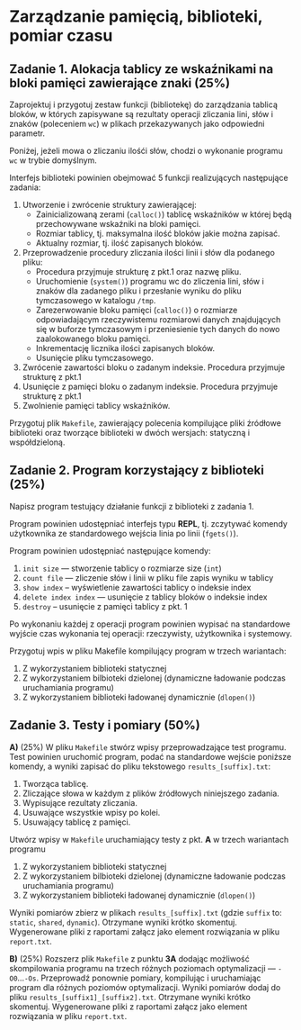 # Zarządzanie pamięcią, biblioteki, pomiar czasu 

## Zadanie 1. Alokacja tablicy ze wskaźnikami na bloki pamięci zawierające znaki (25%)

Zaprojektuj i przygotuj zestaw funkcji (bibliotekę) do zarządzania tablicą bloków, w których zapisywane są rezultaty operacji zliczania lini, słów i znaków (poleceniem `wc`) w plikach przekazywanych jako odpowiedni parametr.

Poniżej, jeżeli mowa o zliczaniu ilośći słów, chodzi o wykonanie programu `wc` w trybie domyślnym.

Interfejs biblioteki powinien obejmować 5 funkcji realizujących następujące zadania:

1. Utworzenie i zwrócenie struktury zawierającej: 
    - Zainicializowaną zerami (`calloc()`) tablicę wskaźników w której będą przechowywane wskaźniki na bloki pamięci.
    - Rozmiar tablicy, tj. maksymalna ilość bloków jakie można zapisać.
    - Aktualny rozmiar, tj. ilość zapisanych bloków.
2. Przeprowadzenie procedury zliczania ilości linii i słów dla podanego pliku:
    - Procedura przyjmuje strukturę z pkt.1 oraz nazwę pliku.
    - Uruchomienie (`system()`) programu wc do zliczenia lini, słów i znaków dla zadanego pliku i przesłanie wyniku do pliku tymczasowego w katalogu `/tmp`. 
    - Zarezerwowanie bloku pamięci (`calloc()`) o rozmiarze odpowiadającym rzeczywistemu rozmiarowi danych znajdujących się w buforze tymczasowym i przeniesienie tych danych do nowo zaalokowanego bloku pamięci.
    - Inkrementację licznika ilości zapisanych bloków.
    - Usunięcie pliku tymczasowego.
3. Zwrócenie zawartości bloku o zadanym indeksie. Procedura przyjmuje strukturę z pkt.1
4. Usunięcie z pamięci bloku o zadanym indeksie. Procedura przyjmuje strukturę z pkt.1
5. Zwolnienie pamięci tablicy wskaźników.


Przygotuj plik `Makefile`, zawierający polecenia kompilujące pliki źródłowe biblioteki oraz tworzące biblioteki w dwóch wersjach: statyczną i współdzieloną.


## Zadanie 2. Program korzystający z biblioteki (25%)

Napisz program testujący działanie funkcji z biblioteki z zadania 1.

Program powinien udostępniać interfejs typu __REPL__, tj. zczytywać komendy użytkownika ze standardowego wejścia linia po linii (`fgets()`).

Program powinien udostępniać następujące komendy:

1. `init size` — stworzenie tablicy o rozmiarze size (`int`)
2. `count file` — zliczenie słów i linii w pliku file zapis wyniku w tablicy
3. `show index` – wyświetlenie zawartości tablicy o indeksie index 
4. `delete index index` — usunięcie z tablicy bloków o indeksie index
5. `destroy` – usunięcie z pamięci tablicy z pkt. 1

Po wykonaniu każdej z operacji program powinien wypisać na standardowe wyjście czas wykonania tej operacji: rzeczywisty, użytkownika i systemowy.

Przygotuj wpis w pliku Makefile kompilujący program w trzech wariantach:

1. Z wykorzystaniem biblioteki statycznej
2. Z wykorzystaniem bilbioteki dzielonej (dynamiczne ładowanie podczas uruchamiania programu)
3. Z wykorzystaniem biblioteki ładowanej dynamicznie (`dlopen()`)


## Zadanie 3. Testy i pomiary (50%)

__A)__ (25%) W pliku `Makefile` stwórz wpisy przeprowadzające test programu. Test powinien uruchomić program, podać na standardowe wejście poniższe komendy, a wyniki zapisać do pliku tekstowego `results_[suffix].txt`:

1. Tworząca tablicę.
2. Zliczające słowa w każdym z plików źródłowych niniejszego zadania.
3. Wypisujące rezultaty zliczania.
4. Usuwające wszystkie wpisy po kolei.
5. Usuwający tablicę z pamięci.

Utwórz wpisy w `Makefile` uruchamiający testy z pkt. __A__ w trzech wariantach programu

1. Z wykorzystaniem biblioteki statycznej
2. Z wykorzystaniem bilbioteki dzielonej (dynamiczne ładowanie podczas uruchamiania programu)
3. Z wykorzystaniem biblioteki ładowanej dynamicznie (`dlopen()`)

Wyniki pomiarów zbierz w plikach `results_[suffix].txt` (gdzie `suffix` to: `static`, `shared`, `dynamic`).
Otrzymane wyniki krótko skomentuj. Wygenerowane pliki z raportami załącz jako element rozwiązania w pliku `report.txt`.

__B)__ (25%) Rozszerz plik `Makefile` z punktu __3A__ dodając możliwość skompilowania programu na trzech różnych poziomach optymalizacji — `-O0`…`-Os`. Przeprowadź ponownie pomiary, kompilując i uruchamiając program dla różnych poziomów optymalizacji. Wyniki pomiarów dodaj do pliku `results_[suffix1]_[suffix2].txt`.
Otrzymane wyniki krótko skomentuj. Wygenerowane pliki z raportami załącz jako element rozwiązania w pliku `report.txt`.